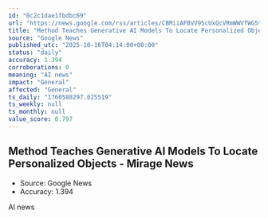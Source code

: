 ```yaml
---
id: "0c2c1dae1fbdbc69"
url: "https://news.google.com/rss/articles/CBMiiAFBVV95cUxQcVRmWWVfWG5tQ3dYWHdRQ0xGUVpFTEtQWlhObW9aaTczZzhsTERucFZhSkFCZExYM3JhRGhvdGFfM3ZwYkltZjdQak9SbGc0S2NDRi1QOURDTDFfTFVFVFd5NkdwQjNNcHFXN29hZE9lclNMSjFmeU1nOE54Wnk2aGx0WjZzcEVl?oc=5"
title: "Method Teaches Generative AI Models To Locate Personalized Objects - Mirage News"
source: "Google News"
published_utc: "2025-10-16T04:14:00+00:00"
status: "daily"
accuracy: 1.394
corroborations: 0
meaning: "AI news"
impact: "General"
affected: "General"
ts_daily: "1760588297.025519"
ts_weekly: null
ts_monthly: null
value_score: 0.797
---
```

## Method Teaches Generative AI Models To Locate Personalized Objects - Mirage News

- Source: Google News
- Accuracy: 1.394

AI news
